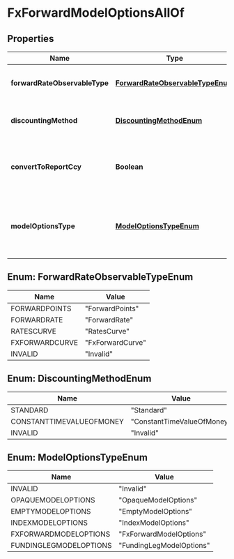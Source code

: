 

# FxForwardModelOptionsAllOf


## Properties

Name | Type | Description | Notes
------------ | ------------- | ------------- | -------------
**forwardRateObservableType** | [**ForwardRateObservableTypeEnum**](#ForwardRateObservableTypeEnum) | The available values are: ForwardPoints, ForwardRate, RatesCurve, FxForwardCurve, Invalid | 
**discountingMethod** | [**DiscountingMethodEnum**](#DiscountingMethodEnum) | The available values are: Standard, ConstantTimeValueOfMoney, Invalid | 
**convertToReportCcy** | **Boolean** | Convert all FX flows to the report currency  By setting this all FX forwards will be priced using Forward Curves that have Report Currency as the base. | 
**modelOptionsType** | [**ModelOptionsTypeEnum**](#ModelOptionsTypeEnum) | The available values are: Invalid, OpaqueModelOptions, EmptyModelOptions, IndexModelOptions, FxForwardModelOptions, FundingLegModelOptions | 



## Enum: ForwardRateObservableTypeEnum

Name | Value
---- | -----
FORWARDPOINTS | &quot;ForwardPoints&quot;
FORWARDRATE | &quot;ForwardRate&quot;
RATESCURVE | &quot;RatesCurve&quot;
FXFORWARDCURVE | &quot;FxForwardCurve&quot;
INVALID | &quot;Invalid&quot;



## Enum: DiscountingMethodEnum

Name | Value
---- | -----
STANDARD | &quot;Standard&quot;
CONSTANTTIMEVALUEOFMONEY | &quot;ConstantTimeValueOfMoney&quot;
INVALID | &quot;Invalid&quot;



## Enum: ModelOptionsTypeEnum

Name | Value
---- | -----
INVALID | &quot;Invalid&quot;
OPAQUEMODELOPTIONS | &quot;OpaqueModelOptions&quot;
EMPTYMODELOPTIONS | &quot;EmptyModelOptions&quot;
INDEXMODELOPTIONS | &quot;IndexModelOptions&quot;
FXFORWARDMODELOPTIONS | &quot;FxForwardModelOptions&quot;
FUNDINGLEGMODELOPTIONS | &quot;FundingLegModelOptions&quot;



